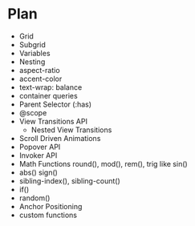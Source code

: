 ---
---

# Plan

- Grid
- Subgrid
- Variables
- Nesting
- aspect-ratio
- accent-color
- text-wrap: balance
- container queries
- Parent Selector (:has)
- @scope
- View Transitions API
    - Nested View Transitions
- Scroll Driven Animations
- Popover API
- Invoker API
- Math Functions round(), mod(), rem(), trig like sin()
- abs() sign()
- sibling-index(), sibling-count()
- if()
- random()
- Anchor Positioning
- custom functions